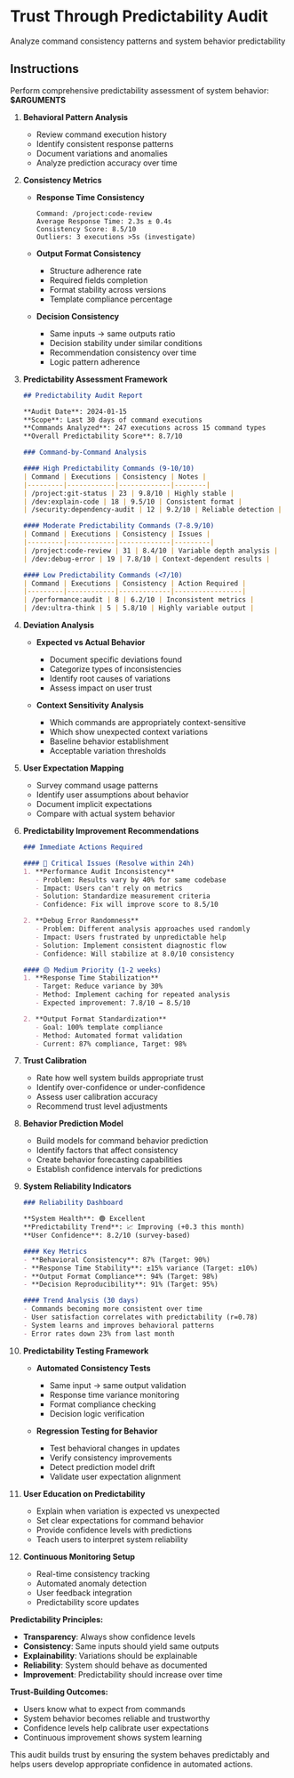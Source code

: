 # Trust Through Predictability Audit

Analyze command consistency patterns and system behavior predictability

## Instructions

Perform comprehensive predictability assessment of system behavior: **$ARGUMENTS**

1. **Behavioral Pattern Analysis**
   - Review command execution history
   - Identify consistent response patterns
   - Document variations and anomalies
   - Analyze prediction accuracy over time

2. **Consistency Metrics**
   - **Response Time Consistency**
     ```
     Command: /project:code-review
     Average Response Time: 2.3s ± 0.4s
     Consistency Score: 8.5/10
     Outliers: 3 executions >5s (investigate)
     ```
   
   - **Output Format Consistency**
     - Structure adherence rate
     - Required fields completion
     - Format stability across versions
     - Template compliance percentage

   - **Decision Consistency**
     - Same inputs → same outputs ratio
     - Decision stability under similar conditions
     - Recommendation consistency over time
     - Logic pattern adherence

3. **Predictability Assessment Framework**
   ```markdown
   ## Predictability Audit Report
   
   **Audit Date**: 2024-01-15
   **Scope**: Last 30 days of command executions
   **Commands Analyzed**: 247 executions across 15 command types
   **Overall Predictability Score**: 8.7/10
   
   ### Command-by-Command Analysis
   
   #### High Predictability Commands (9-10/10)
   | Command | Executions | Consistency | Notes |
   |---------|------------|-------------|--------|
   | /project:git-status | 23 | 9.8/10 | Highly stable |
   | /dev:explain-code | 18 | 9.5/10 | Consistent format |
   | /security:dependency-audit | 12 | 9.2/10 | Reliable detection |
   
   #### Moderate Predictability Commands (7-8.9/10)
   | Command | Executions | Consistency | Issues |
   |---------|------------|-------------|---------|
   | /project:code-review | 31 | 8.4/10 | Variable depth analysis |
   | /dev:debug-error | 19 | 7.8/10 | Context-dependent results |
   
   #### Low Predictability Commands (<7/10)
   | Command | Executions | Consistency | Action Required |
   |---------|------------|-------------|-----------------|
   | /performance:audit | 8 | 6.2/10 | Inconsistent metrics |
   | /dev:ultra-think | 5 | 5.8/10 | Highly variable output |
   ```

4. **Deviation Analysis**
   - **Expected vs Actual Behavior**
     - Document specific deviations found
     - Categorize types of inconsistencies
     - Identify root causes of variations
     - Assess impact on user trust

   - **Context Sensitivity Analysis**
     - Which commands are appropriately context-sensitive
     - Which show unexpected context variations
     - Baseline behavior establishment
     - Acceptable variation thresholds

5. **User Expectation Mapping**
   - Survey command usage patterns
   - Identify user assumptions about behavior
   - Document implicit expectations
   - Compare with actual system behavior

6. **Predictability Improvement Recommendations**
   ```markdown
   ### Immediate Actions Required
   
   #### 🔴 Critical Issues (Resolve within 24h)
   1. **Performance Audit Inconsistency**
      - Problem: Results vary by 40% for same codebase
      - Impact: Users can't rely on metrics
      - Solution: Standardize measurement criteria
      - Confidence: Fix will improve score to 8.5/10
   
   2. **Debug Error Randomness**
      - Problem: Different analysis approaches used randomly
      - Impact: Users frustrated by unpredictable help
      - Solution: Implement consistent diagnostic flow
      - Confidence: Will stabilize at 8.0/10 consistency
   
   #### 🟡 Medium Priority (1-2 weeks)
   1. **Response Time Stabilization**
      - Target: Reduce variance by 30%
      - Method: Implement caching for repeated analysis
      - Expected improvement: 7.8/10 → 8.5/10
   
   2. **Output Format Standardization**
      - Goal: 100% template compliance
      - Method: Automated format validation
      - Current: 87% compliance, Target: 98%
   ```

7. **Trust Calibration**
   - Rate how well system builds appropriate trust
   - Identify over-confidence or under-confidence
   - Assess user calibration accuracy
   - Recommend trust level adjustments

8. **Behavior Prediction Model**
   - Build models for command behavior prediction
   - Identify factors that affect consistency
   - Create behavior forecasting capabilities
   - Establish confidence intervals for predictions

9. **System Reliability Indicators**
   ```markdown
   ### Reliability Dashboard
   
   **System Health**: 🟢 Excellent
   **Predictability Trend**: 📈 Improving (+0.3 this month)
   **User Confidence**: 8.2/10 (survey-based)
   
   #### Key Metrics
   - **Behavioral Consistency**: 87% (Target: 90%)
   - **Response Time Stability**: ±15% variance (Target: ±10%)
   - **Output Format Compliance**: 94% (Target: 98%)
   - **Decision Reproducibility**: 91% (Target: 95%)
   
   #### Trend Analysis (30 days)
   - Commands becoming more consistent over time
   - User satisfaction correlates with predictability (r=0.78)
   - System learns and improves behavioral patterns
   - Error rates down 23% from last month
   ```

10. **Predictability Testing Framework**
    - **Automated Consistency Tests**
      - Same input → same output validation
      - Response time variance monitoring
      - Format compliance checking
      - Decision logic verification

    - **Regression Testing for Behavior**
      - Test behavioral changes in updates
      - Verify consistency improvements
      - Detect prediction model drift
      - Validate user expectation alignment

11. **User Education on Predictability**
    - Explain when variation is expected vs unexpected
    - Set clear expectations for command behavior
    - Provide confidence levels with predictions
    - Teach users to interpret system reliability

12. **Continuous Monitoring Setup**
    - Real-time consistency tracking
    - Automated anomaly detection
    - User feedback integration
    - Predictability score updates

**Predictability Principles:**
- **Transparency**: Always show confidence levels
- **Consistency**: Same inputs should yield same outputs
- **Explainability**: Variations should be explainable
- **Reliability**: System should behave as documented
- **Improvement**: Predictability should increase over time

**Trust-Building Outcomes:**
- Users know what to expect from commands
- System behavior becomes reliable and trustworthy
- Confidence levels help calibrate user expectations
- Continuous improvement shows system learning

This audit builds trust by ensuring the system behaves predictably and helps users develop appropriate confidence in automated actions.